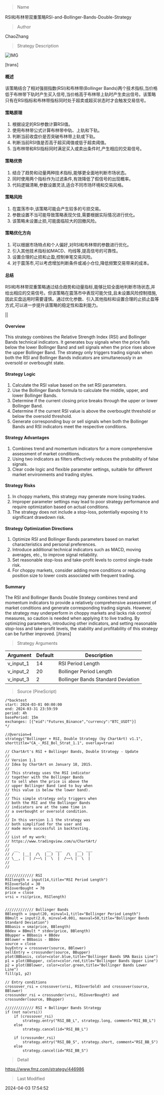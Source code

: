 
> Name

RSI和布林带双重策略RSI-and-Bollinger-Bands-Double-Strategy

> Author

ChaoZhang

> Strategy Description

![IMG](https://www.fmz.com/upload/asset/124fb999ee4214b2801.png)

[trans]
#### 概述
该策略结合了相对强弱指数(RSI)和布林带(Bollinger Bands)两个技术指标,当价格低于布林带下轨时产生买入信号,当价格高于布林带上轨时产生卖出信号。该策略只有在RSI指标和布林带指标同时处于超卖或超买状态时才会触发交易信号。

#### 策略原理
1. 根据设定的RSI参数计算RSI值。 
2. 使用布林带公式计算布林带中轨、上轨和下轨。
3. 判断当前收盘价是否突破布林带上轨或下轨。
4. 判断当前RSI值是否高于超买阈值或低于超卖阈值。
5. 当布林带和RSI指标同时满足买入或卖出条件时,产生相应的交易信号。

#### 策略优势
1. 结合了趋势和动量两种技术指标,能够更全面地判断市场状态。
2. 同时使用两个指标作为过滤条件,有效降低了假信号的出现概率。
3. 代码逻辑清晰,参数设置灵活,适合不同市场环境和交易风格。

#### 策略风险
1. 在震荡市中,该策略可能会产生较多的亏损交易。
2. 参数设置不当可能导致策略表现欠佳,需要根据实际情况进行优化。
3. 该策略未设置止损,可能面临较大的回撤风险。

#### 策略优化方向
1. 可以根据市场特点和个人偏好,对RSI和布林带的参数进行优化。
2. 引入其他技术指标如MACD、均线等,提高信号的可靠性。
3. 设置合理的止损和止盈,控制单笔交易风险。
4. 对于震荡市,可以考虑增加判断条件或减小仓位,降低频繁交易带来的成本。

#### 总结
RSI和布林带双重策略通过结合趋势和动量指标,能够比较全面地判断市场状态,并给出相应的交易信号。但该策略在震荡市中表现可能欠佳,且未设置风险控制措施,因此实盘运用时需要谨慎。通过优化参数、引入其他指标和设置合理的止损止盈等方式,可以进一步提升该策略的稳定性和盈利能力。

|| 

#### Overview
This strategy combines the Relative Strength Index (RSI) and Bollinger Bands technical indicators. It generates buy signals when the price falls below the lower Bollinger Band and sell signals when the price rises above the upper Bollinger Band. The strategy only triggers trading signals when both the RSI and Bollinger Bands indicators are simultaneously in an oversold or overbought state.

#### Strategy Logic
1. Calculate the RSI value based on the set RSI parameters.
2. Use the Bollinger Bands formula to calculate the middle, upper, and lower Bollinger Bands.
3. Determine if the current closing price breaks through the upper or lower Bollinger Band.
4. Determine if the current RSI value is above the overbought threshold or below the oversold threshold.
5. Generate corresponding buy or sell signals when both the Bollinger Bands and RSI indicators meet the respective conditions.

#### Strategy Advantages
1. Combines trend and momentum indicators for a more comprehensive assessment of market conditions.
2. Using two indicators as filters effectively reduces the probability of false signals.
3. Clear code logic and flexible parameter settings, suitable for different market environments and trading styles.

#### Strategy Risks
1. In choppy markets, this strategy may generate more losing trades.
2. Improper parameter settings may lead to poor strategy performance and require optimization based on actual conditions.
3. The strategy does not include a stop-loss, potentially exposing it to significant drawdown risk.

#### Strategy Optimization Directions
1. Optimize RSI and Bollinger Bands parameters based on market characteristics and personal preferences.
2. Introduce additional technical indicators such as MACD, moving averages, etc., to improve signal reliability.
3. Set reasonable stop-loss and take-profit levels to control single-trade risk.
4. For choppy markets, consider adding more conditions or reducing position size to lower costs associated with frequent trading.

#### Summary
The RSI and Bollinger Bands Double Strategy combines trend and momentum indicators to provide a relatively comprehensive assessment of market conditions and generate corresponding trading signals. However, the strategy may underperform in choppy markets and lacks risk control measures, so caution is needed when applying it to live trading. By optimizing parameters, introducing other indicators, and setting reasonable stop-loss and take-profit levels, the stability and profitability of this strategy can be further improved.
[/trans]

> Strategy Arguments



|Argument|Default|Description|
|----|----|----|
|v_input_1|14|RSI Period Length|
|v_input_2|20|Bollinger Period Length|
|v_input_3|2|Bollinger Bands Standard Deviation|


> Source (PineScript)

``` pinescript
/*backtest
start: 2024-03-01 00:00:00
end: 2024-03-31 23:59:59
period: 4h
basePeriod: 15m
exchanges: [{"eid":"Futures_Binance","currency":"BTC_USDT"}]
*/

//@version=4
strategy("Bollinger + RSI, Double Strategy (by ChartArt) v1.1", shorttitle="CA_-_RSI_Bol_Strat_1.1", overlay=true)

// ChartArt's RSI + Bollinger Bands, Double Strategy - Update
//
// Version 1.1
// Idea by ChartArt on January 18, 2015.
//
// This strategy uses the RSI indicator 
// together with the Bollinger Bands 
// to sell when the price is above the
// upper Bollinger Band (and to buy when
// this value is below the lower band).
//
// This simple strategy only triggers when
// both the RSI and the Bollinger Bands
// indicators are at the same time in
// a overbought or oversold condition.
//
// In this version 1.1 the strategy was
// both simplified for the user and
// made more successful in backtesting. 
//
// List of my work: 
// https://www.tradingview.com/u/ChartArt/
// 
//  __             __  ___       __  ___ 
// /  ` |__|  /\  |__)  |   /\  |__)  |  
// \__, |  | /~~\ |  \  |  /~~\ |  \  |  
// 
// 

///////////// RSI
RSIlength = input(14,title="RSI Period Length") 
RSIoverSold = 30
RSIoverBought = 70
price = close
vrsi = rsi(price, RSIlength)


///////////// Bollinger Bands
BBlength = input(20, minval=1,title="Bollinger Period Length")
BBmult = input(2.0, minval=0.001, maxval=50,title="Bollinger Bands Standard Deviation")
BBbasis = sma(price, BBlength)
BBdev = BBmult * stdev(price, BBlength)
BBupper = BBbasis + BBdev
BBlower = BBbasis - BBdev
source = close
buyEntry = crossover(source, BBlower)
sellEntry = crossunder(source, BBupper)
plot(BBbasis, color=color.blue,title="Bollinger Bands SMA Basis Line")
p1 = plot(BBupper, color=color.red,title="Bollinger Bands Upper Line")
p2 = plot(BBlower, color=color.green,title="Bollinger Bands Lower Line")
fill(p1, p2)

// Entry conditions
crossover_rsi = crossover(vrsi, RSIoverSold) and crossover(source, BBlower)
crossunder_rsi = crossunder(vrsi, RSIoverBought) and crossunder(source, BBupper)

///////////// RSI + Bollinger Bands Strategy
if (not na(vrsi))
    if (crossover_rsi)
        strategy.entry("RSI_BB_L", strategy.long, comment="RSI_BB_L")
    else
        strategy.cancel(id="RSI_BB_L")
        
    if (crossunder_rsi)
        strategy.entry("RSI_BB_S", strategy.short, comment="RSI_BB_S")
    else
        strategy.cancel(id="RSI_BB_S")

```

> Detail

https://www.fmz.com/strategy/446986

> Last Modified

2024-04-03 17:54:52
